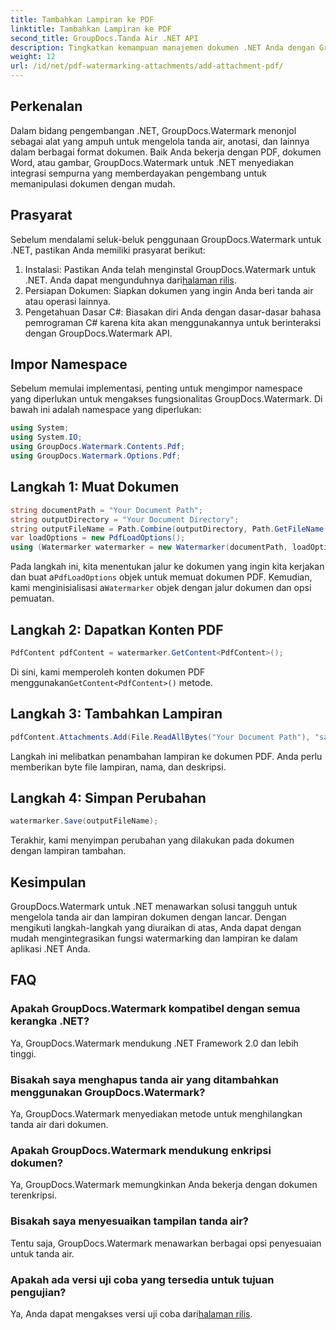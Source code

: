 ```yaml
---
title: Tambahkan Lampiran ke PDF
linktitle: Tambahkan Lampiran ke PDF
second_title: GroupDocs.Tanda Air .NET API
description: Tingkatkan kemampuan manajemen dokumen .NET Anda dengan GroupDocs.Watermark untuk penanganan tanda air dan lampiran yang lancar.
weight: 12
url: /id/net/pdf-watermarking-attachments/add-attachment-pdf/
---
```

## Perkenalan
Dalam bidang pengembangan .NET, GroupDocs.Watermark menonjol sebagai alat yang ampuh untuk mengelola tanda air, anotasi, dan lainnya dalam berbagai format dokumen. Baik Anda bekerja dengan PDF, dokumen Word, atau gambar, GroupDocs.Watermark untuk .NET menyediakan integrasi sempurna yang memberdayakan pengembang untuk memanipulasi dokumen dengan mudah.
## Prasyarat
Sebelum mendalami seluk-beluk penggunaan GroupDocs.Watermark untuk .NET, pastikan Anda memiliki prasyarat berikut:
1.  Instalasi: Pastikan Anda telah menginstal GroupDocs.Watermark untuk .NET. Anda dapat mengunduhnya dari[halaman rilis](https://releases.groupdocs.com/Watermark/net/).
2. Persiapan Dokumen: Siapkan dokumen yang ingin Anda beri tanda air atau operasi lainnya.
3. Pengetahuan Dasar C#: Biasakan diri Anda dengan dasar-dasar bahasa pemrograman C# karena kita akan menggunakannya untuk berinteraksi dengan GroupDocs.Watermark API.

## Impor Namespace
Sebelum memulai implementasi, penting untuk mengimpor namespace yang diperlukan untuk mengakses fungsionalitas GroupDocs.Watermark. Di bawah ini adalah namespace yang diperlukan:
```csharp
using System;
using System.IO;
using GroupDocs.Watermark.Contents.Pdf;
using GroupDocs.Watermark.Options.Pdf;
```
## Langkah 1: Muat Dokumen
```csharp
string documentPath = "Your Document Path";
string outputDirectory = "Your Document Directory";
string outputFileName = Path.Combine(outputDirectory, Path.GetFileName(documentPath));
var loadOptions = new PdfLoadOptions();
using (Watermarker watermarker = new Watermarker(documentPath, loadOptions))
```
 Pada langkah ini, kita menentukan jalur ke dokumen yang ingin kita kerjakan dan buat a`PdfLoadOptions` objek untuk memuat dokumen PDF. Kemudian, kami menginisialisasi a`Watermarker` objek dengan jalur dokumen dan opsi pemuatan.
## Langkah 2: Dapatkan Konten PDF
```csharp
PdfContent pdfContent = watermarker.GetContent<PdfContent>();
```
 Di sini, kami memperoleh konten dokumen PDF menggunakan`GetContent<PdfContent>()` metode.
## Langkah 3: Tambahkan Lampiran
```csharp
pdfContent.Attachments.Add(File.ReadAllBytes("Your Document Path"), "sample doc", "sample doc as attachment");
```
Langkah ini melibatkan penambahan lampiran ke dokumen PDF. Anda perlu memberikan byte file lampiran, nama, dan deskripsi.
## Langkah 4: Simpan Perubahan
```csharp
watermarker.Save(outputFileName);
```
Terakhir, kami menyimpan perubahan yang dilakukan pada dokumen dengan lampiran tambahan.

## Kesimpulan
GroupDocs.Watermark untuk .NET menawarkan solusi tangguh untuk mengelola tanda air dan lampiran dokumen dengan lancar. Dengan mengikuti langkah-langkah yang diuraikan di atas, Anda dapat dengan mudah mengintegrasikan fungsi watermarking dan lampiran ke dalam aplikasi .NET Anda.
## FAQ
### Apakah GroupDocs.Watermark kompatibel dengan semua kerangka .NET?
Ya, GroupDocs.Watermark mendukung .NET Framework 2.0 dan lebih tinggi.
### Bisakah saya menghapus tanda air yang ditambahkan menggunakan GroupDocs.Watermark?
Ya, GroupDocs.Watermark menyediakan metode untuk menghilangkan tanda air dari dokumen.
### Apakah GroupDocs.Watermark mendukung enkripsi dokumen?
Ya, GroupDocs.Watermark memungkinkan Anda bekerja dengan dokumen terenkripsi.
### Bisakah saya menyesuaikan tampilan tanda air?
Tentu saja, GroupDocs.Watermark menawarkan berbagai opsi penyesuaian untuk tanda air.
### Apakah ada versi uji coba yang tersedia untuk tujuan pengujian?
 Ya, Anda dapat mengakses versi uji coba dari[halaman rilis](https://releases.groupdocs.com/).